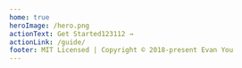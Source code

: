 ```yaml
---
home: true
heroImage: /hero.png
actionText: Get Started123112 →
actionLink: /guide/
footer: MIT Licensed | Copyright © 2018-present Evan You
---
```



